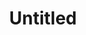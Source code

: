 ---
inv_num: 2018-121
add_credit:
url: 2018-121-untitled
title: Untitled
year: '2018'
display_year: '2018'
medium: Triple Espresso, Acid Free Vellum Finish Archival Paper
dims: 12.25 x 12.25 in
pitch:
ps:
live_url:
youtube:
related_code:
subheading:
download:
commission:
related:
layout: things-i-made
---